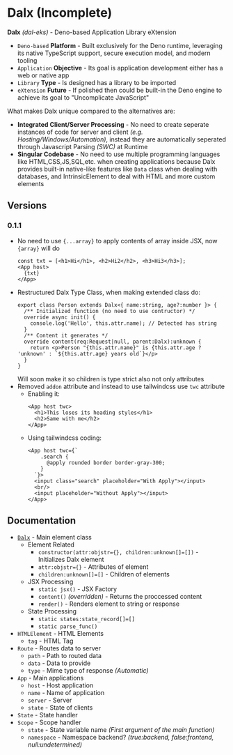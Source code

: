 # Dalx (Incomplete)
**Dalx** *(dal-eks)* - Deno-based Application Library eXtension
- `Deno-based` **Platform** - Built exclusively for the Deno runtime, leveraging its native TypeScript support, secure execution model, and modern tooling
- `Application` **Objective** - Its goal is application development either has a web or native app
- `Library` **Type** - Is designed has a library to be imported
- `eXtension` **Future** - If polished then could be built-in the Deno engine to achieve its goal to "Uncomplicate JavaScript"

What makes Dalx unique compared to the alternatives are:
- **Integrated Client/Server Processing** - No need to create seperate instances of code for server and client *(e.g. Hosting/Windows/Automation)*, instead they are automatically seperated through Javascript Parsing *(SWC)* at Runtime
- **Singular Codebase** - No need to use multiple programming languages like HTML,CSS,JS,SQL,etc. when creating applications because Dalx provides built-in native-like features like `Data` class when dealing with databases, and IntrinsicElement to deal with HTML and more custom elements

## Versions
### 0.1.1
- No need to use `{...array}` to apply contents of array inside JSX, now `{array}` will do
  ```tsx
  const txt = [<h1>Hi</h1>, <h2>Hi2</h2>, <h3>Hi3</h3>];
  <App host>
    {txt}
  </App>
  ```
- Restructured Dalx Type Class, when making extended class do:
  ```tsx
  export class Person extends Dalx<{ name:string, age?:number }> {
    /** Initialized function (no need to use contructor) */
    override async init() {
      console.log('Hello', this.attr.name); // Detected has string
    }
    /** Content it generates */
    override content(req:Request|null, parent:Dalx):unknown {
      return <p>Person "{this.attr.name}" is {this.attr.age ? 'unknown' : `${this.attr.age} years old`}</p>
    }
  }
  ```
  Will soon make it so children is type strict also not only attributes
- Removed `addon` attribute and instead to use tailwindcss use `twc` attribute
  - Enabling it:
    ```tsx
    <App host twc>
      <h1>This loses its heading styles</h1>
      <h2>Same with me</h2>
    </App>
    ```
  - Using tailwindcss coding:
    ```tsx
    <App host twc={`
        .search {
          @apply rounded border border-gray-300;
        }
      `}>
      <input class="search" placeholder="With Apply"></input>
      <br/>
      <input placeholder="Without Apply"></input>
    </App>
    ```



## Documentation
- [`Dalx`](~/Dalx.html) - Main element class
  - Element Related
    - `constructor(attr:objstr={}, children:unknown[]=[])` - Initializes Dalx element
    - `attr:objstr={}` - Attributes of element
    - `children:unknown[]=[]` - Children of elements
  - JSX Processing
    - `static jsx()` - JSX Factory
    - `content()` *(overridden)* - Returns the proccessed content
    - `render()` - Renders element to string or response
  - State Processing
    - `static states:state_record[]=[]`
    - `static parse_func()`
- `HTMLElement` - HTML Elements
  - `tag` - HTML Tag
- `Route` - Routes data to server
  - `path` - Path to routed data
  - `data` - Data to provide
  - `type` - Mime type of response *(Automatic)*
- `App` - Main applications
  - `host` - Host application
  - `name` - Name of application
  - `server` - Server
  - `state` - State of clients
- `State` - State handler
- `Scope` - Scope handler
  - `state` - State variable name *(First argument of the main function)*
  - `namespace` - Namespace backend? *(true:backend, false:frontend, null:undetermined)*
